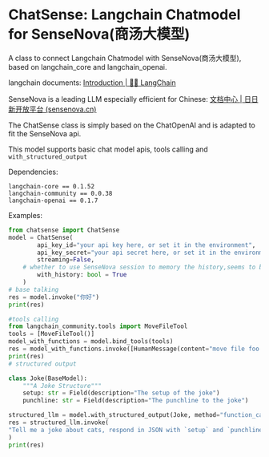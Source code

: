# ChatSense: Langchain Chatmodel for SenseNova(商汤大模型)

A class to connect Langchain Chatmodel with SenseNova(商汤大模型), based on langchain_core and langchain_openai.

langchain documents: [Introduction | 🦜️🔗 LangChain](https://python.langchain.com/v0.2/docs/introduction/)

SenseNova is a leading LLM especially efficient for Chinese: [文档中心 | 日日新开放平台 (sensenova.cn)](https://platform.sensenova.cn/doc?path=/chat/GetStarted/Library.md)

The ChatSense class is simply based on the ChatOpenAI and is adapted to fit the SenseNova api.

This model supports basic chat model apis, tools calling and `with_structured_output`

Dependencies:

```
langchain-core == 0.1.52
langchain-community == 0.0.38
langchain-openai == 0.1.7
```

Examples:

```python
from chatsense import ChatSense
model = ChatSense(
        api_key_id="your api key here, or set it in the environment",
        api_key_secret="your api secret here, or set it in the environment",
        streaming=False,
	# whether to use SenseNova session to memory the history,seems to be useless because langchain can memory it for you.
    	with_history: bool = True
    )
# base talking
res = model.invoke("你好")
print(res)

#tools calling 
from langchain_community.tools import MoveFileTool
tools = [MoveFileTool()]
model_with_functions = model.bind_tools(tools)
res = model_with_functions.invoke([HumanMessage(content="move file foo to bar")])
print(res)
# structured output 

class Joke(BaseModel):
    """A Joke Structure"""
    setup: str = Field(description="The setup of the joke")
    punchline: str = Field(description="The punchline to the joke")

structured_llm = model.with_structured_output(Joke, method="function_calling")
res = structured_llm.invoke(
"Tell me a joke about cats, respond in JSON with `setup` and `punchline` keys"
)
print(res)
```

